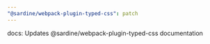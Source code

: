 ```yaml
---
"@sardine/webpack-plugin-typed-css": patch
---
```


docs: Updates @sardine/webpack-plugin-typed-css documentation
